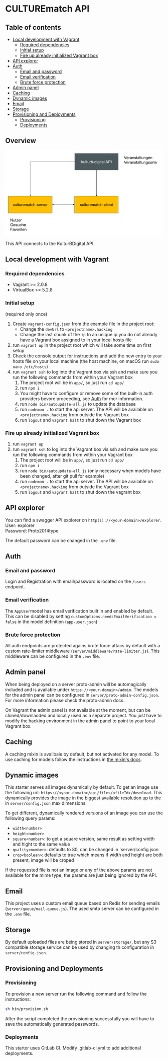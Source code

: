 # CULTUREmatch API

## Table of contents

* [Local development with Vagrant](#local-development-with-vagrant)
  * [Required dependencies](#required-dependencies)
  * [Initial setup](#initial-setup)
  * [Fire up already initialized Vagrant box](#fire-up-already-initialized-vagrant-box)
* [API explorer](#api-explorer)
* [Auth](#auth)
  * [Email and password](#email-and-password)
  * [Email verification](#email-verification)
  * [Brute force protection](#brute-force-protection)
* [Admin panel](#admin-panel)
* [Caching](#caching)
* [Dynamic images](#dynamic-images)
* [Email](#email)
* [Storage](#storage)
* [Provisioning and Deployments](#provisioning-and-deployments)
  * [Provisioning](#provisioning)
  * [Deployments](#deployments)

## Overview
![Architektur Übersicht](documentation/CULTUREmatch.png)

This API connects to the KulturBDigital API.
 
## Local development with Vagrant

### Required dependencies

* Vagrant >= 2.0.8
* VirtualBox >= 5.2.8

### Initial setup

(required only once)

1. Create `vagrant-config.json` from the example file in the project root:
    * Change the `devUrl` to `<projectname>.hacking`
    * Change the last chunk of the ```ip``` to an unique ip you do not already have a Vagrant box assigned to in your local hosts file
1. run `vagrant up` in the project root which will take some time on first setup
1. Check the console output for instructions and add the new entry to your hosts file on your local machine (the host machine, on macOS run `sudo nano /etc/hosts`)
1. run `vagrant ssh` to log into the Vagrant box via ssh and make sure you run the following commands from within your Vagrant box
    1. The project root will be in `app/`, so just run `cd app/`
    1. run `npm i`
    1. You might have to configure or remove some of the built-in auth providers bevore proceeding, see [Auth](#auth) for mor information.
    1. run `node bin/autoupdate-all.js` to update the database
    1. run `nodemon .` to start the api server. The API will be available on `<projectname>.hacking` from outside the Vagrant box
    1. run `logout` and `vagrant halt` to shut down the Vagrant box

### Fire up already initialized Vagrant box

1. run `vagrant up`
1. run `vagrant ssh` to log into the Vagrant box via ssh and make sure you run the following commands from within your Vagrant box
    1. The project root will be in `app/`, so just run `cd app/`
    1. run `npm i`
    1. run `node bin/autoupdate-all.js` (only necessary when models have been changed, after git pull for example)
    1. run `nodemon .` to start the api server. The API will be available on `<projectname>.hacking` from outside the Vagrant box
    1. run `logout` and `vagrant halt` to shut down the vagrant box

## API explorer

You can find a swagger API explorer on `http(s)://<your-domain>/explorer`.\
User: explorer\
Password: Proto2014type

The default password can be changed in the `.env` file.

## Auth

### Email and password

Login and Registration with email/password is located on the `/users` endpoint.

### Email verification

The `AppUser`model has email verification built in and enabled by default. This can be disabled by setting `customOptions.needsEmailVerification =  false` in the model definition (`app-user.json`)

### Brute force protection

All auth endpoints are protected agains brute force attacs by default with a custom rate-limiter middleware (`server/middleware/rate-limiter.js`). This middleware can be configured in the `.env` file.

## Admin panel

When being deployed on a server proto-admin will be automagically included and is available under `https://<your-domain>/admin`. The models for the admin panel can be configured in `server/proto-admin-config.json`. For more information please check the proto-admin docs.

On Vagrant the admin panel is not available at the moment, but can be cloned/downlaoded and locally used as a separate project. You just have to modify the hacking environment in the admin panel to point to your local Vagrant box.

## Caching

A caching mixin is availbale by default, but not activated for any model. To use caching for models follow the instructions in [the mixin's docs](https://github.com/prototype-berlin/loopback-mixin-cache#readme).

## Dynamic images

This starter serves all images dynamically by default. To get an image use the following url: `https://<your-domain>/api/files/<fileId>/download`. This dynamically provides the image in the biggest available resolution up to the in `server/config.json` max dimensions.

To get different, dynamically rendered versions of an image you can use the following query params:

* `width<number>`
* `height<number>`
* `square<number>`: to get a square version, same result as setting width and hight to the same value
* `quality<number>`: defaults to 80, can be changed in `server/config.json
* `crop<boolean>`: defaults to true which means if width and height are both present, image will be croped

If the requested file is not an image or any of the above params are not available for the mime type, the params are just being ignored by the API.

## Email

This project uses a custom email queue based on Redis for sending emails (`server/queue/mail-queue.js`). The used smtp server can be configured in the `.env` file.

## Storage

By default uploaded files are being stored in `server/storage/`, but any S3 compatible storage service can be used by changing th configuration in `server/config.json`.

## Provisioning and Deployments

### Provisioning

To provision a new server run the following command and follow the instructions:

```bash
sh bin/provision.sh
```

After the script completed the provisioning successfully you will have to save the automatically generated passwords.

### Deployments

This starter uses GitLab CI. Modify .gitlab-ci.yml to add additional deployments.
